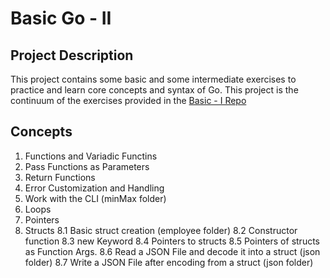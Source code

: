 # Basic Go - II

## Project Description

This project contains some basic and some intermediate exercises to practice and learn core concepts and syntax of Go.
This project is the continuum of the exercises provided in the [Basic - I Repo](https://github.com/wfercanas/Basic-Golang)

## Concepts

1. Functions and Variadic Functins
2. Pass Functions as Parameters
3. Return Functions
4. Error Customization and Handling
5. Work with the CLI (minMax folder)
6. Loops
7. Pointers
8. Structs
   8.1 Basic struct creation (employee folder)
   8.2 Constructor function
   8.3 new Keyword
   8.4 Pointers to structs
   8.5 Pointers of structs as Function Args.
   8.6 Read a JSON File and decode it into a struct (json folder)
   8.7 Write a JSON File after encoding from a struct (json folder)

